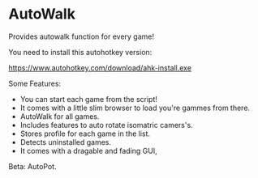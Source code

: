 # AutoWalk
Provides autowalk function for every game!

You need to install this autohotkey version:

https://www.autohotkey.com/download/ahk-install.exe

Some Features:
  - You can start each game from the script!
  - It comes with a little slim browser to load you're gammes from there.
  - AutoWalk for all games.
  - Includes features to auto rotate isomatric camers's.
  - Stores profile for each game in the list.
  - Detects uninstalled games.
  - It comes with a dragable and fading GUI,

Beta: AutoPot.
